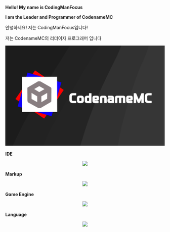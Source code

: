 **Hello! My name is CodingManFocus**

**I am the Leader and Programmer of CodenameMC**

안녕하세요! 저는 CodingManFocus입니다!

저는 CodenameMC의 리더이자 프로그래머 입니다



![](https://raw.githubusercontent.com/CodingManFocus/CodingManFocus/main/CodenameMC.png)

**IDE**

<p align="center">
  <a href="https://skillicons.dev">
        <img src="https://skillicons.dev/icons?i=idea,vscode" />
  </a>
</p>

**Markup**

<p align="center">
  <a href="https://skillicons.dev">
    <img src="https://skillicons.dev/icons?i=md,html,css" />
  </a>
</p>

**Game Engine**

<p align="center">
  <a href="https://skillicons.dev">
    <img src="https://skillicons.dev/icons?i=haxeflixel,godot,love2d" />
  </a>
</p>

**Language**

<p align="center">
  <a href="https://skillicons.dev">
    <img src="https://skillicons.dev/icons?i=java,python,cpp,javascript,lua,haxe" />
  </a>
</p>
